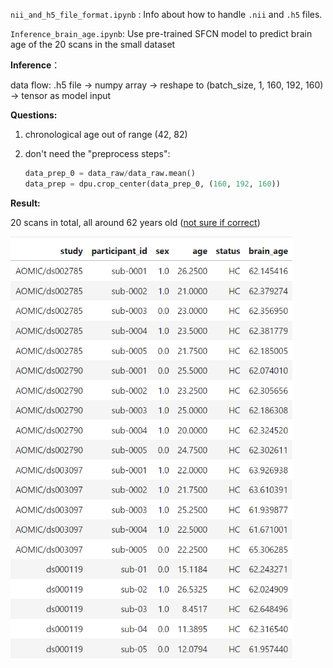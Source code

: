 `nii_and_h5_file_format.ipynb` : Info about how to handle `.nii` and `.h5` files.

`Inference_brain_age.ipynb`:   Use pre-trained SFCN model to predict brain age of the 20 scans in the small dataset

**Inference**：

data flow: .h5 file -> numpy array -> reshape to (batch_size, 1, 160, 192, 160) -> tensor as model input

**Questions:**

1. chronological age out of range (42, 82)

2. don't need the "preprocess steps":

   ```python
   data_prep_0 = data_raw/data_raw.mean()
   data_prep = dpu.crop_center(data_prep_0, (160, 192, 160))
   ```

   

**Result:**

20 scans in total, all around 62 years old (<u>not sure if correct</u>)

​	<img src="readme.md.assets/image-20230525213327022.png" alt="image-20230525213327022" style="zoom:67%;" />

